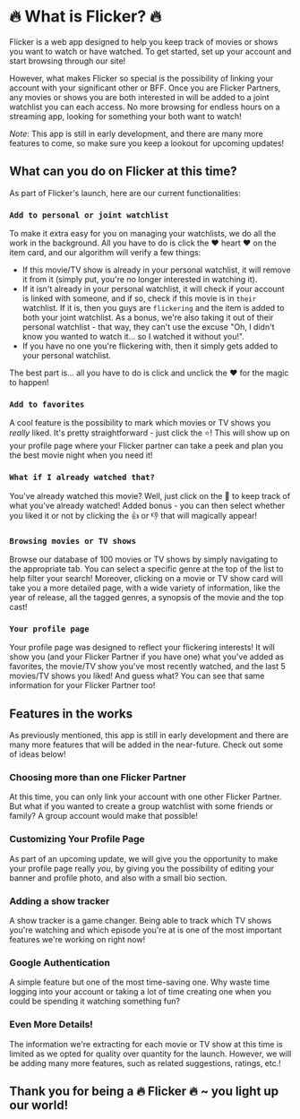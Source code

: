 # 🔥 What is Flicker? 🔥

Flicker is a web app designed to help you keep track of movies or shows you want to watch or have watched. To get started, set up your account and start browsing through our site!

However, what makes Flicker so special is the possibility of linking your account with your significant other or BFF. Once you are Flicker Partners, any movies or shows you are both interested in will be added to a joint watchlist you can each access. No more browsing for endless hours on a streaming app, looking for something your both want to watch!

_Note_: This app is still in early development, and there are many more features to come, so make sure you keep a lookout for upcoming updates!

## What can you do on Flicker at this time?

As part of Flicker's launch, here are our current functionalities:

### `Add to personal or joint watchlist`

To make it extra easy for you on managing your watchlists, we do all the work in the background. All you have to do is click the ❤️ heart ❤️ on the item card, and our algorithm will verify a few things:

- If this movie/TV show is already in your personal watchlist, it will remove it from it (simply put, you're no longer interested in watching it).
- If it isn't already in your personal watchlist, it will check if your account is linked with someone, and if so, check if this movie is in `their` watchlist. If it is, then you guys are `flickering` and the item is added to both your joint watchlist. As a bonus, we're also taking it out of their personal watchlist - that way, they can't use the excuse "Oh, I didn't know you wanted to watch it... so I watched it without you!".
- If you have no one you're flickering with, then it simply gets added to your personal watchlist.

The best part is... all you have to do is click and unclick the ❤️ for the magic to happen!

### `Add to favorites`

A cool feature is the possibility to mark which movies or TV shows you _really_ liked. It's pretty straightforward - just click the ⭐! This will show up on your profile page where your Flicker partner can take a peek and plan you the best movie night when you need it!

### `What if I already watched that?`

You've already watched this movie? Well, just click on the 👀 to keep track of what you've already watched! Added bonus - you can then select whether you liked it or not by clicking the 👍 or 👎 that will magically appear!

### `Browsing movies or TV shows`

Browse our database of 100 movies or TV shows by simply navigating to the appropriate tab. You can select a specific genre at the top of the list to help filter your search! Moreover, clicking on a movie or TV show card will take you a more detailed page, with a wide variety of information, like the year of release, all the tagged genres, a synopsis of the movie and the top cast!

### `Your profile page`

Your profile page was designed to reflect your flickering interests! It will show you (and your Flicker Partner if you have one) what you've added as favorites, the movie/TV show you've most recently watched, and the last 5 movies/TV shows you liked! And guess what? You can see that same information for your Flicker Partner too!

## Features in the works

As previously mentioned, this app is still in early development and there are many more features that will be added in the near-future. Check out some of ideas below!

### Choosing more than one Flicker Partner

At this time, you can only link your account with one other Flicker Partner. But what if you wanted to create a group watchlist with some friends or family? A group account would make that possible!

### Customizing Your Profile Page

As part of an upcoming update, we will give you the opportunity to make your profile page really _you_, by giving you the possibility of editing your banner and profile photo, and also with a small bio section.

### Adding a show tracker

A show tracker is a game changer. Being able to track which TV shows you're watching and which episode you're at is one of the most important features we're working on right now!

### Google Authentication

A simple feature but one of the most time-saving one. Why waste time logging into your account or taking a lot of time creating one when you could be spending it watching something fun?

### Even More Details!

The information we're extracting for each movie or TV show at this time is limited as we opted for quality over quantity for the launch. However, we will be adding many more features, such as related suggestions, ratings, etc.!

## Thank you for being a 🔥 Flicker 🔥 ~ you light up our world!

